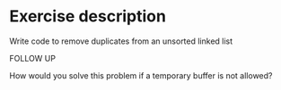 # Exercise description
Write code to remove duplicates from an unsorted linked list

FOLLOW UP

How would you solve this problem if a temporary buffer is not allowed?
